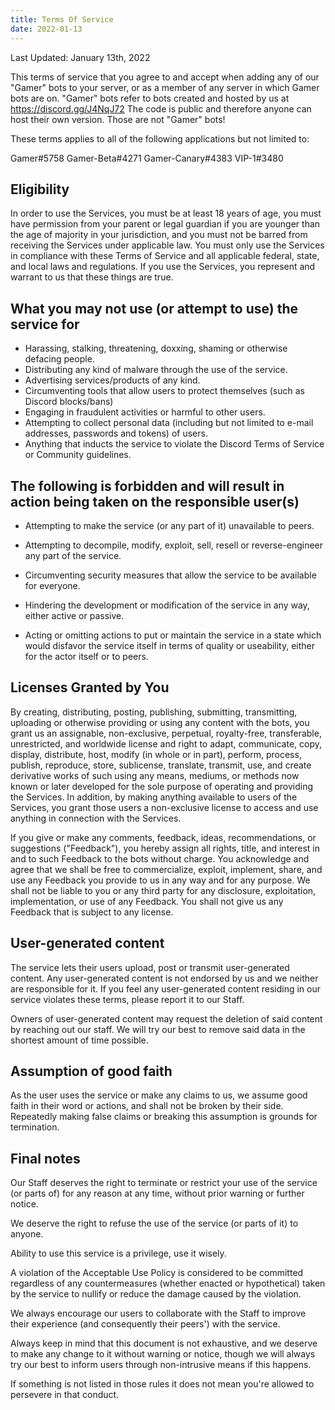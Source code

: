 ```yaml
---
title: Terms Of Service
date: 2022-01-13
---
```


Last Updated: January 13th, 2022

This terms of service that you agree to and accept when adding any of our "Gamer" bots to your server, or as a member of any server in which Gamer bots are on. "Gamer" bots refer to bots created and hosted by us at https://discord.gg/J4NqJ72 The code is public and therefore anyone can host their own version. Those are not "Gamer" bots!

These terms applies to all of the following applications but not limited to:

Gamer#5758
Gamer-Beta#4271
Gamer-Canary#4383
VIP-1#3480

## Eligibility

In order to use the Services, you must be at least 18 years of age, you must have permission from your parent or legal guardian if you are younger than the age of majority in your jurisdiction, and you must not be barred from receiving the Services under applicable law. You must only use the Services in compliance with these Terms of Service and all applicable federal, state, and local laws and regulations. If you use the Services, you represent and warrant to us that these things are true.

## What you may not use (or attempt to use) the service for

- Harassing, stalking, threatening, doxxing, shaming or otherwise defacing people.
- Distributing any kind of malware through the use of the service.
- Advertising services/products of any kind.
- Circumventing tools that allow users to protect themselves (such as Discord blocks/bans)
- Engaging in fraudulent activities or harmful to other users.
- Attempting to collect personal data (including but not limited to e-mail addresses, passwords and tokens) of users.
- Anything that inducts the service to violate the Discord Terms of Service or Community guidelines.

## The following is forbidden and will result in action being taken on the responsible user(s)

- Attempting to make the service (or any part of it) unavailable to peers.

- Attempting to decompile, modify, exploit, sell, resell or reverse-engineer any part of the service.

- Circumventing security measures that allow the service to be available for everyone.

- Hindering the development or modification of the service in any way, either active or passive.

- Acting or omitting actions to put or maintain the service in a state which would disfavor the service itself in terms of quality or useability, either for the actor itself or to peers.

## Licenses Granted by You

By creating, distributing, posting, publishing, submitting, transmitting, uploading or otherwise providing or using any content with the bots, you grant us an assignable, non-exclusive, perpetual, royalty-free, transferable, unrestricted, and worldwide license and right to adapt, communicate, copy, display, distribute, host, modify (in whole or in part), perform, process, publish, reproduce, store, sublicense, translate, transmit, use, and create derivative works of such using any means, mediums, or methods now known or later developed for the sole purpose of operating and providing the Services. In addition, by making anything available to users of the Services, you grant those users a non-exclusive license to access and use anything in connection with the Services.

If you give or make any comments, feedback, ideas, recommendations, or suggestions ("Feedback"), you hereby assign all rights, title, and interest in and to such Feedback to the bots without charge. You acknowledge and agree that we shall be free to commercialize, exploit, implement, share, and use any Feedback you provide to us in any way and for any purpose. We shall not be liable to you or any third party for any disclosure, exploitation, implementation, or use of any Feedback. You shall not give us any Feedback that is subject to any license.

## User-generated content

The service lets their users upload, post or transmit user-generated content. Any user-generated content is not endorsed by us and we neither are responsible for it. If you feel any user-generated content residing in our service violates these terms, please report it to our Staff.

Owners of user-generated content may request the deletion of said content by reaching out our staff. We will try our best to remove said data in the shortest amount of time possible.

## Assumption of good faith

As the user uses the service or make any claims to us, we assume good faith in their word or actions, and shall not be broken by their side. Repeatedly making false claims or breaking this assumption is grounds for termination.

## Final notes

Our Staff deserves the right to terminate or restrict your use of the service (or parts of) for any reason at any time, without prior warning or further notice.

We deserve the right to refuse the use of the service (or parts of it) to anyone.

Ability to use this service is a privilege, use it wisely.

A violation of the Acceptable Use Policy is considered to be committed regardless of any countermeasures (whether enacted or hypothetical) taken by the service to nullify or reduce the damage caused by the violation.

We always encourage our users to collaborate with the Staff to improve their experience (and consequently their peers') with the service.

Always keep in mind that this document is not exhaustive, and we deserve to make any change to it without warning or notice, though we will always try our best to inform users through non-intrusive means if this happens.

If something is not listed in those rules it does not mean you're allowed to persevere in that conduct.
